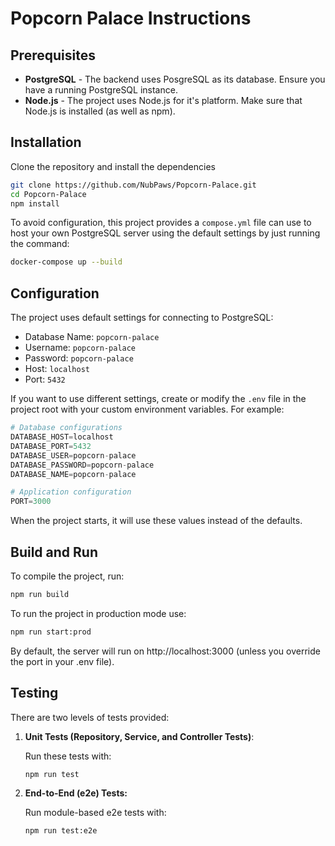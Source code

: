 # Popcorn Palace Instructions

## Prerequisites

- **PostgreSQL** - The backend uses PosgreSQL as its database. Ensure you have a running PostgreSQL instance.
- **Node.js** - The project uses Node.js for it's platform. Make sure that Node.js is installed (as well as npm).

## Installation
Clone the repository and install the dependencies
```sh
git clone https://github.com/NubPaws/Popcorn-Palace.git
cd Popcorn-Palace
npm install
```

To avoid configuration, this project provides a `compose.yml` file can use to host your own PostgreSQL server using the default settings by just running the command:
```sh
docker-compose up --build
```

## Configuration
The project uses default settings for connecting to PostgreSQL:
- Database Name: `popcorn-palace`
- Username: `popcorn-palace`
- Password: `popcorn-palace`
- Host: `localhost`
- Port: `5432`

If you want to use different settings, create or modify the `.env` file in the project root with your custom environment variables. For example:
```py
# Database configurations
DATABASE_HOST=localhost
DATABASE_PORT=5432
DATABASE_USER=popcorn-palace
DATABASE_PASSWORD=popcorn-palace
DATABASE_NAME=popcorn-palace

# Application configuration
PORT=3000
```
When the project starts, it will use these values instead of the defaults.

## Build and Run
To compile the project, run:
```sh
npm run build
```
To run the project in production mode use:
```sh
npm run start:prod
```
By default, the server will run on http://localhost:3000 (unless you override the port in your .env file).

## Testing
There are two levels of tests provided:
1. **Unit Tests (Repository, Service, and Controller Tests)**:

   Run these tests with:
   ```sh
   npm run test
   ```
2. **End-to-End (e2e) Tests:**

   Run module-based e2e tests with:
   ```sh
   npm run test:e2e
   ```
